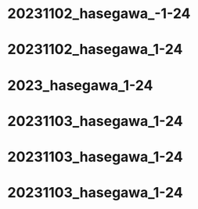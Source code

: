 # 20231102_hasegawa_-1-24
# 20231102_hasegawa_1-24
# 2023_hasegawa_1-24
# 20231103_hasegawa_1-24
# 20231103_hasegawa_1-24
# 20231103_hasegawa_1-24
